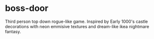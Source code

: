 # boss-door
Third person top down rogue-like game. Inspired by Early 1000's castle decorations with neon emmisive textures and dream-like ikea nightmare fantasy.
